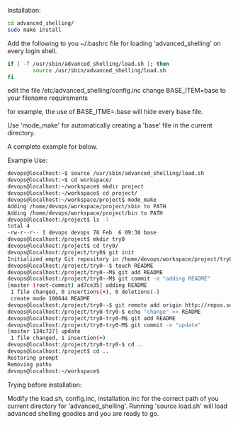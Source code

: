 

Installation:

```bash
cd advanced_shelling/
sudo make install
```

Add the following to you ~/.bashrc file for loading 'advanced_shelling' on every login shell.
```bash
if [ -f /usr/sbin/advanced_shelling/load.sh ]; then
        source /usr/sbin/advanced_shelling/load.sh
fi
```

edit the file /etc/advanced_shelling/config.inc
change BASE_ITEM=base to your filename requirements

for example, the use of BASE_ITME=.base will hide every base file.

Use 'mode_make' for automatically creating a 'base' file in the current directory.

A complete example for below.

Example Use:

```bash
devops@localhost:~$ source /usr/sbin/advanced_shelling/load.sh 
devops@localhost:~$ cd workspace/
devops@localhost:~/workspace$ mkdir project
devops@localhost:~/workspace$ cd project/
devops@localhost:~/workspace/project$ mode_make 
Adding /home/devops/workspace/project/sbin to PATH
Adding /home/devops/workspace/project/bin to PATH
devops@localhost:/project$ ls -l
total 4
-rw-r--r-- 1 devops devops 78 Feb  6 09:38 base
devops@localhost:/project$ mkdir try0
devops@localhost:/project$ cd try0/
devops@localhost:/project/try0$ git init
Initialized empty Git repository in /home/devops/workspace/project/try0/.git/
devops@localhost:/project/try0--$ touch README
devops@localhost:/project/try0--M$ git add README 
devops@localhost:/project/try0--M$ git commit -m "adding README"
[master (root-commit) ad7ce35] adding README
 1 file changed, 0 insertions(+), 0 deletions(-)
 create mode 100644 README
devops@localhost:/project/try0--$ git remote add origin http://repos.server.org/try0
devops@localhost:/project/try0-try0-$ echo "change" >> README 
devops@localhost:/project/try0-try0-M$ git add README 
devops@localhost:/project/try0-try0-M$ git commit -m "update"
[master 134c727] update
 1 file changed, 1 insertion(+)
devops@localhost:/project/try0-try0-$ cd ..
devops@localhost:/project$ cd ..
Restoring prompt
Removing paths
devops@localhost:~/workspace$
```


Trying before installation:

Modify the load.sh, config.inc, installation.inc for the correct path of you current directory for 'advanced_shelling'.
Running 'source load.sh' will load advanced shelling goodies and you are ready to go.

